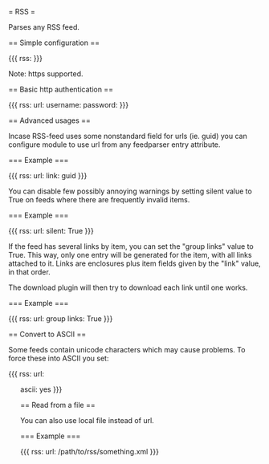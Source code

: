 = RSS =

Parses any RSS feed.

== Simple configuration ==

{{{
rss: <url>
}}}

Note: https supported.

== Basic http authentication ==

{{{
rss:
  url: <url>
  username: <name>
  password: <password>
}}}

== Advanced usages ==

Incase RSS-feed uses some nonstandard field for urls (ie. guid) you can
configure module to use url from any feedparser entry attribute.

=== Example ===

{{{
rss:
  url: <url>
  link: guid
}}}

You can disable few possibly annoying warnings by setting silent value to True on feeds where there are
frequently invalid items.

=== Example ===

{{{
rss:
  url: <url>
  silent: True
}}}

If the feed has several links by item, you can set the "group links" value to True. This way, only one entry will be generated for the item, with all links attached to it.
Links are enclosures plus item fields given by the "link" value, in that order.

The download plugin will then try to download each link until one works.

=== Example ===

{{{
rss:
  url: <url>
  group links: True
}}}

== Convert to ASCII ==

Some feeds contain unicode characters which may cause problems. To force these into ASCII you set:

{{{
rss:
  url: <ul>
  ascii: yes
}}}

== Read from a file ==

You can also use local file instead of url.

=== Example ===

{{{
rss:
  url: /path/to/rss/something.xml
}}}
